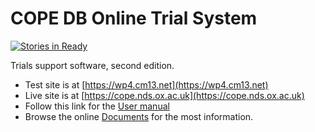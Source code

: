 # COPE DB Online Trial System

[![Stories in Ready](https://badge.waffle.io/allybradley/cope.png?label=ready&title=Ready)](https://waffle.io/allybradley/cope)

Trials support software, second edition.

* Test site is at [https://wp4.cm13.net](https://wp4.cm13.net)
* Live site is at [https://cope.nds.ox.ac.uk](https://cope.nds.ox.ac.uk)
* Follow this link for the [User manual](https://cope.nds.ox.ac.uk/docs/source/user_manual.html)
* Browse the online [Documents](https://cope.nds.ox.ac.uk/docs/) for the most information.